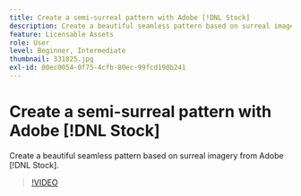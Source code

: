 ```yaml
---
title: Create a semi-surreal pattern with Adobe [!DNL Stock]
description: Create a beautiful seamless pattern based on surreal imagery from Adobe [!DNL Stock]
feature: Licensable Assets
role: User
level: Beginner, Intermediate
thumbnail: 331825.jpg
exl-id: 00ec0054-0f75-4cfb-80ec-99fcd190b241
---
```

# Create a semi-surreal pattern with Adobe [!DNL Stock]

Create a beautiful seamless pattern based on surreal imagery from Adobe [!DNL Stock].

>[!VIDEO](https://video.tv.adobe.com/v/331825?hidetitle=true)
